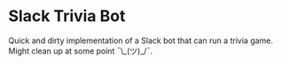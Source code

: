 # Slack Trivia Bot

Quick and dirty implementation of a Slack bot that can run a trivia game. Might clean up at some point ¯\\\_(ツ)_/¯.